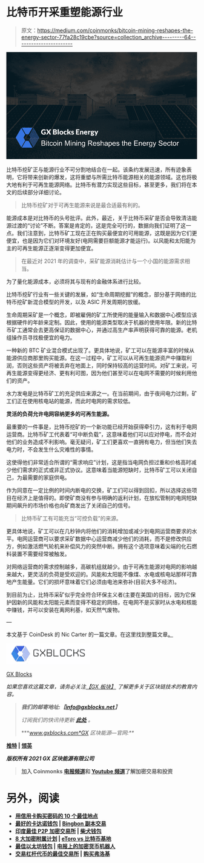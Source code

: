 # 比特币开采重塑能源行业

> 原文：<https://medium.com/coinmonks/bitcoin-mining-reshapes-the-energy-sector-77fa28c19cbe?source=collection_archive---------64----------------------->

![](img/ceb515bb89f660cf23c527df5442f027.png)

比特币挖矿正与能源行业不可分割地结合在一起。该条约发展迅速，所有迹象表明，它将带来创新的爆发，这将重塑与所需比特币能源相关的能源领域。这也将极大地有利于可再生能源网络。比特币有潜力实现这些目标，甚至更多，我们将在本文的后续部分详细讨论。

> 比特币挖矿对于可再生能源来说是最合适最有利的。

能源成本是对比特币的头号批评。此外，最近，关于比特币采矿是否会导致清洁能源过渡的“讨论”不断。答案是肯定的，这是完全可行的，数据向我们证明了这一点。我们注意到，比特币矿工现在正在购买最便宜的可用能源，这既是因为它们更便宜，也是因为它们对环境友好(电网需要巨额能源才能运行)。以风能和太阳能为主的可再生能源正逐渐变得更加便宜。

> 在最近对 2021 年的调查中，采矿能源消耗估计与一个小国的能源需求相当。

为了量化能源成本，必须将其与现有的金融体系进行比较。

比特币挖矿行业有一些关键的发展，如“生命周期挖掘”的概念，部分基于网络的比特币挖矿新混合模型的开发，以及 ASIC 开发周期的放缓。

生命周期采矿是一个概念，即被雇佣的矿工所使用的能量输入和数据中心模型应该根据硬件的年龄来定制。因此，使用的能源类型取决于机器的使用年限。新的比特币矿工通常会去更高保证的数据中心，并通过高生产率声明获得可靠的能源。老机组操作员寻找极便宜的电力。

一种新的 BTC 矿业混合模式出现了。更具体地说，矿工可以在能源丰富的时候从能源供应商那里购买能源。在这一过程中，矿工可以从可再生能源资产中赚取利润，否则这些资产将被丢弃在地面上，同时保持较高的运营时间。对矿工来说，可再生能源变得更经济、更有利可图，因为他们甚至可以在电网不需要的时候利用他们的资产。

水力发电是比特币矿工的充足供应来源之一。在当前期间，由于夜间电力过剩，矿工们正在使用核电站的能源，而此时电网的需求较低。

**灵活的负荷允许电网容纳更多的可再生能源。**

最重要的一件事是，比特币挖矿的一个新功能已经开始获得牵引力，这有利于电网运营商。比特币矿工代表着“可中断负载”，这意味着他们可以应对停电，而不会对他们的业务造成不利影响。毫无疑问，矿工们更喜欢一直拥有电力，但当他们失去电力时，不会发生什么灾难性的事情。

这使得他们非常适合所谓的“需求响应”计划，这是指当电网负担过重和价格高时减少他们需求的正式或非正式协议。这意味着当能源短缺时，比特币矿工可以关闭自己，为最需要的家庭供电。

作为同意在一定比例的时间内断电的交换，矿工们可以得到回扣，所以选择这些项目在经济上是值得的。即使矿商没有参与明确的返利计划，在放松管制的电网短缺期间飙升的市场价格也向矿商发出了关闭自己的信号。

> 比特币矿工有可能充当“可控负载”的来源。

更具体地说，矿工可以在几秒钟内将他们的消耗增加或减少到电网运营商要求的水平。电网运营商可以要求采矿数据中心运营商减少他们的消耗，而不是修改供应方，例如激活燃气轮机来补偿风力的突然中断。拥有这个选项意味着尖端的化石燃料装置不需要经常被触发。

对网络运营商的需求控制越多，高碳机组就越少。由于可再生能源对电网的影响越来越大，更灵活的负荷是受欢迎的。风能和太阳能不像煤、水电或核电站那样可靠地产生能量。它们的损坏意味着它们必须由电池来弥补(目前大多不经济)。

到目前为止，比特币采矿似乎完全符合环保主义者(主要在美国)的目标，因为它保护因新的风能和太阳能元素而变得不稳定的网络，在电网不是买家时从水电和核能中赚钱，并可以安装在离网利基，如天然气废物。

—

本文基于 CoinDesk 的 Nic Carter 的一篇文章。在这里找到整篇文章[。](https://www.coindesk.com/policy/2021/10/11/bitcoin-mining-is-reshaping-the-energy-sector-and-no-one-is-talking-about-it/)

![](img/4dbe97d500dac7b536665eb06330db3d.png)

[GX Blocks](http://www.gxblocks.com/)

*如果您喜欢这篇文章，请务必关注*[*【GX 板块】*](https://medium.com/u/2bdbbc23c69?source=post_page-----a888d6c8f735-----------------------------------) *了解更多关于区块链技术的教育内容。*

> ***我们的邮寄地址:【info@gxblocks.net】***
> 
> **订阅我们的快讯待更新* [***此处***](https://t.co/YHXeSlXykY) *。**
> 
> ****www.gxblocks.com*GX 区块能源—官网:**[](http://www.gxblocks.com/)*

**[**推特**](https://twitter.com/GxBlocks) | [**领英**](https://gr.linkedin.com/company/gx-blocks-energy)**

***版权所有 2021 GX 区块能源有限公司***

> **加入 Coinmonks [电报频道](https://t.me/coincodecap)和 [Youtube 频道](https://www.youtube.com/c/coinmonks/videos)了解加密交易和投资**

# **另外，阅读**

*   **[用信用卡购买密码的 10 个最佳地点](https://coincodecap.com/buy-crypto-with-credit-card)**
*   **[最好的卡达诺钱包](https://coincodecap.com/best-cardano-wallets) | [Bingbon 副本交易](https://coincodecap.com/bingbon-copy-trading)**
*   **[印度最佳 P2P 加密交易所](https://coincodecap.com/p2p-crypto-exchanges-in-india) | [柴犬钱包](https://coincodecap.com/baby-shiba-inu-wallets)**
*   **[8 大加密附属计划](https://coincodecap.com/crypto-affiliate-programs) | [eToro vs 比特币基地](https://coincodecap.com/etoro-vs-coinbase)**
*   **[最佳以太坊钱包](https://coincodecap.com/best-ethereum-wallets) | [电报上的加密货币机器人](https://coincodecap.com/telegram-crypto-bots)**
*   **[交易杠杆代币的最佳交易所](https://coincodecap.com/leveraged-token-exchanges) | [购买弗洛基](https://coincodecap.com/buy-floki-inu-token)**